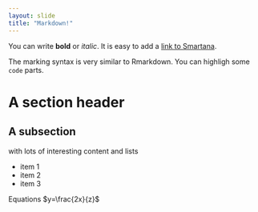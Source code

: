 ```yaml
---
layout: slide
title: "Markdown!"
---
```

You can write **bold** or *italic*.
It is easy to add a [link to Smartana](http://smartana.org).

The marking syntax is very similar to Rmarkdown.
You can highligh some `code` parts.
# A section header
## A subsection
with lots of interesting content and lists
* item 1
* item 2
* item 3

Equations $y=\frac{2x}{z}$

